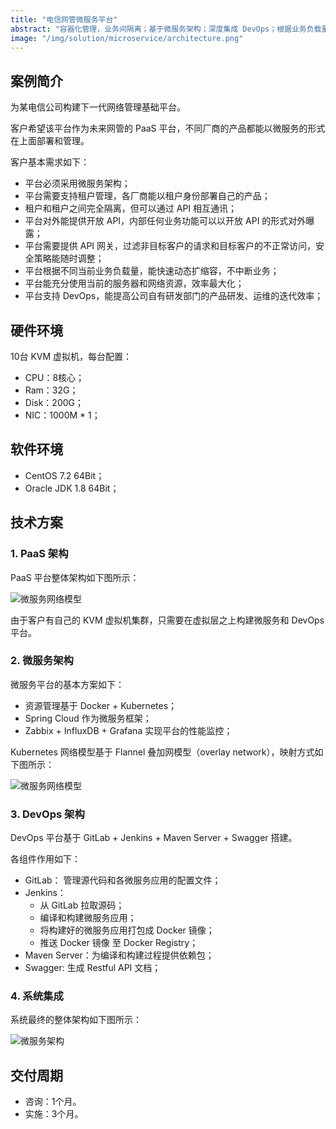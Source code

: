```yaml
---
title: "电信网管微服务平台"
abstract: "容器化管理，业务间隔离；基于微服务架构；深度集成 DevOps；根据业务负载量，快速动态扩缩容；支持租户管理和租户隔离；提供 API 网关，支持对外开放 API"
image: "/img/solution/microservice/architecture.png"
---
```


## 案例简介
为某电信公司构建下一代网络管理基础平台。

客户希望该平台作为未来网管的 PaaS 平台，不同厂商的产品都能以微服务的形式在上面部署和管理。

客户基本需求如下：

- 平台必须采用微服务架构；
- 平台需要支持租户管理，各厂商能以租户身份部署自己的产品；
- 租户和租户之间完全隔离，但可以通过 API 相互通讯；
- 平台对外能提供开放 API，内部任何业务功能可以以开放 API 的形式对外曝露；
- 平台需要提供 API 网关，过滤非目标客户的请求和目标客户的不正常访问，安全策略能随时调整；
- 平台根据不同当前业务负载量，能快速动态扩缩容，不中断业务；
- 平台能充分使用当前的服务器和网络资源，效率最大化；
- 平台支持 DevOps，能提高公司自有研发部门的产品研发、运维的迭代效率；

## 硬件环境
10台 KVM 虚拟机，每台配置：

- CPU：8核心；
- Ram：32G；
- Disk：200G；
- NIC：1000M * 1；

## 软件环境
- CentOS 7.2 64Bit；
- Oracle JDK 1.8 64Bit；

## 技术方案
### 1. PaaS 架构
PaaS 平台整体架构如下图所示：

![微服务网络模型](/img/case/microservice/paas.png "Microservice")

由于客户有自己的 KVM 虚拟机集群，只需要在虚拟层之上构建微服务和 DevOps 平台。

### 2. 微服务架构
微服务平台的基本方案如下：

- 资源管理基于 Docker + Kubernetes；
- Spring Cloud 作为微服务框架；
- Zabbix + InfluxDB + Grafana 实现平台的性能监控；

Kubernetes 网络模型基于 Flannel 叠加网模型（overlay network），映射方式如下图所示：

![微服务网络模型](/img/case/microservice/network-model.png "Microservice")

### 3. DevOps 架构
DevOps 平台基于 GitLab + Jenkins + Maven Server + Swagger 搭建。

各组件作用如下：

- GitLab： 管理源代码和各微服务应用的配置文件；
- Jenkins：
  + 从 GitLab 拉取源码；
  + 编译和构建微服务应用；
  + 将构建好的微服务应用打包成 Docker 镜像；
  + 推送 Docker 镜像 至 Docker Registry；
- Maven Server：为编译和构建过程提供依赖包；
- Swagger: 生成 Restful API 文档；

### 4. 系统集成
系统最终的整体架构如下图所示：

![微服务架构](/img/solution/microservice/architecture.png "Microservice")

## 交付周期
- 咨询：1个月。
- 实施：3个月。

